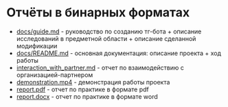 # Отчёты в бинарных форматах

- [docs/guide.md](https://github.com/xseniaKri/practice-2025-1-kripak/blob/master/docs/guide.md) - руководство по созданию тг-бота + описание исследований в предметной области + описание сделанной модификации
- [docs/README.md](https://github.com/xseniaKri/practice-2025-1-kripak/blob/master/docs/README.md) - основная документация: описание проекта + ход работы
- [interaction_with_partner.md](https://github.com/xseniaKri/practice-2025-1-kripak/blob/master/reports/interaction_with_partner.md) - отчет по взаимодействию с организацией-партнером
- [demonstration.mp4](https://github.com/xseniaKri/practice-2025-1-kripak/blob/master/reports/demonstration.mp4) - демонстрация работы проекта
- [report.pdf](https://github.com/xseniaKri/practice-2025-1-kripak/blob/master/reports/report.pdf) - отчет по практике в формате pdf
- [report.docx](https://github.com/xseniaKri/practice-2025-1-kripak/blob/master/reports/report.docx) - отчет по практике в формате word

